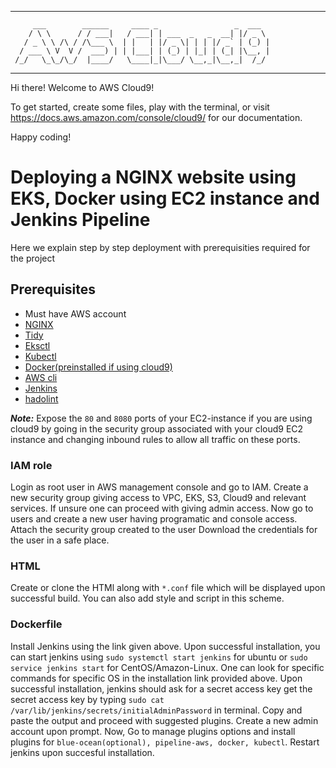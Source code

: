  ----------------------------------------------------------------
         ___        ______     ____ _                 _  ___  
        / \ \      / / ___|   / ___| | ___  _   _  __| |/ _ \ 
       / _ \ \ /\ / /\___ \  | |   | |/ _ \| | | |/ _` | (_) |
      / ___ \ V  V /  ___) | | |___| | (_) | |_| | (_| |\__, |
     /_/   \_\_/\_/  |____/   \____|_|\___/ \__,_|\__,_|  /_/ 
 ----------------------------------------------------------------- 


Hi there! Welcome to AWS Cloud9!

To get started, create some files, play with the terminal,
or visit https://docs.aws.amazon.com/console/cloud9/ for our documentation.

Happy coding!

# Deploying a NGINX website using EKS, Docker using EC2 instance and Jenkins Pipeline

Here we explain step by step deployment with prerequisities required for the project

## Prerequisites

- Must have AWS account
- [NGINX](https://www.nginx.com/resources/wiki/start/topics/tutorials/install/)
- [Tidy](https://www.html-tidy.org/)
- [Eksctl](https://docs.aws.amazon.com/eks/latest/userguide/getting-started-eksctl.html)
- [Kubectl](https://kubernetes.io/docs/tasks/tools/install-kubectl/)
- [Docker(preinstalled if using cloud9)](https://docs.docker.com/engine/install/)
- [AWS cli](https://docs.aws.amazon.com/cli/latest/userguide/cli-chap-install.html)
- [Jenkins](https://www.jenkins.io/doc/book/installing/)
- [hadolint](https://github.com/hadolint/hadolint)

***Note:*** Expose the `80` and `8080` ports of your EC2-instance if you are using cloud9 by going in the security group associated with your cloud9 EC2
instance and changing inbound rules to allow all traffic on these ports.

### IAM role

Login as root user in AWS management console and go to IAM. Create a new security group giving access to VPC, EKS, S3, Cloud9 and relevant services.
If unsure one can proceed with giving admin access. Now go to users and create a new user having programatic and console access. Attach the security group created to the user
Download the credentials for the user in a safe place.

### HTML

Create or clone the HTMl along with `*.conf` file which will be displayed upon successful build. You can also add style and script in this scheme.

### Dockerfile

Install Jenkins using the link given above. Upon successful installation, you can start jenkins using `sudo systemctl start jenkins` for ubuntu or `sudo service jenkins start`
for CentOS/Amazon-Linux. One can look for specific commands for specific OS in the installation link provided above. Upon successful installation, jenkins should ask for a secret access key
get the secret access key by typing `sudo cat /var/lib/jenkins/secrets/initialAdminPassword` in terminal. Copy and paste the output and proceed with 
suggested plugins. Create a new admin account upon prompt.
Now, Go to manage plugins options and install plugins for `blue-ocean(optional), pipeline-aws, docker, kubectl`. Restart jenkins upon succesful
installation. 



